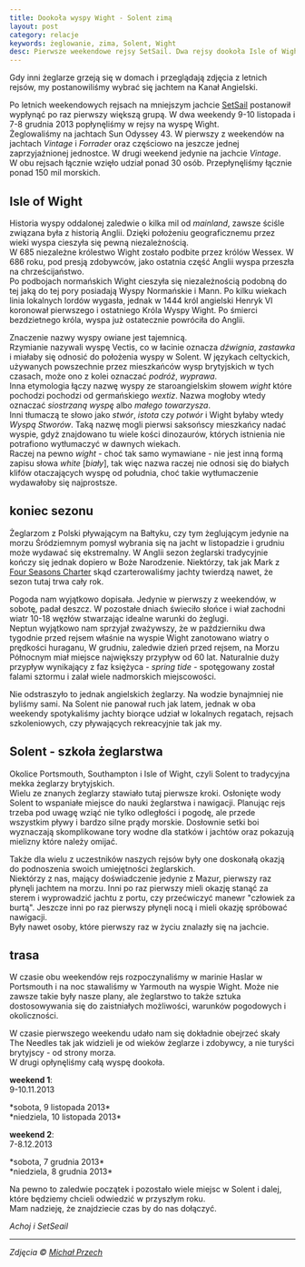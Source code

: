 ```yaml
---
title: Dookoła wyspy Wight - Solent zimą
layout: post
category: relacje
keywords: żeglowanie, zima, Solent, Wight
desc: Pierwsze weekendowe rejsy SetSail. Dwa rejsy dookoła Isle of Wight, Solent, zima 2013.
---
```

Gdy inni żeglarze grzeją się w domach i przeglądają zdjęcia z letnich rejsów, my postanowiliśmy wybrać się jachtem na Kanał Angielski.

Po letnich weekendowych rejsach na mniejszym jachcie [SetSail](http://setsail.org.uk) postanowił wypłynąć po raz pierwszy większą grupą. W dwa weekendy
9-10 listopada i 7-8 grudnia 2013 popłynęliśmy w rejsy na wyspę Wight.  
Żeglowaliśmy na jachtach Sun Odyssey 43. W pierwszy z weekendów na jachtach *Vintage* i *Forrader* oraz częściowo na jeszcze jednej zaprzyjaźnionej jednostce.
W drugi weekend jedynie na jachcie *Vintage*.  
W obu rejsach łącznie wzięło udział ponad 30 osób. Przepłynęliśmy łącznie ponad 150 mil morskich. 


Isle of Wight
--------------
Historia wyspy oddalonej zaledwie o kilka mil od *mainland*, zawsze ściśle związana była z historią Anglii. Dzięki położeniu geograficznemu przez wieki wyspa cieszyła się pewną niezależnością.  
W 685 niezależne królestwo Wight zostało podbite przez królów Wessex. W 686 roku, pod presją zdobywców, jako ostatnia część Anglii wyspa przeszła na chrześcijaństwo.  
Po podbojach normańskich Wight cieszyła się niezależnością podobną do tej jaką do tej pory posiadają Wyspy Normańskie i Mann. Po kilku wiekach linia lokalnych lordów wygasła, 
jednak w 1444 król angielski Henryk VI koronował pierwszego i ostatniego Króla Wyspy Wight. Po śmierci bezdzietnego króla, wyspa już ostatecznie powróciła do Anglii.

Znaczenie nazwy wyspy owiane jest tajemnicą.    
Rzymianie nazywali wyspę Vectis, co w łacinie oznacza *dźwignia*, *zastawka* i miałaby się odnosić do położenia wyspy w Solent. 
W językach celtyckich, używanych powszechnie przez mieszkańców wysp brytyjskich w tych czasach, może ono z kolei oznaczać *podróż*, *wyprawa*.  
Inna etymologia łączy nazwę wyspy ze staroangielskim słowem *wight* które pochodzi pochodzi od germańskiego *wextiz*. Nazwa mogłoby wtedy oznaczać *siostrzaną wyspę* albo *małego towarzysza*.  
Inni tłumaczą te słowo jako *stwór*, *istota* czy *potwór* i Wight byłaby wtedy *Wyspą Stworów*. Taką nazwę mogli pierwsi saksońscy mieszkańcy nadać wyspie, 
gdyż znajdowano tu wiele kości dinozaurów, których istnienia nie potrafiono wytłumaczyć w dawnych wiekach.  
Raczej na pewno *wight* - choć tak samo wymawiane - nie jest inną formą zapisu słowa *white* [*biały*], tak więc nazwa raczej nie odnosi się do białych klifów otaczających wyspę od południa, 
choć takie wytłumaczenie wydawałoby się najprostsze.


koniec sezonu
--------------
Żeglarzom z Polski pływającym na Bałtyku, czy tym żeglującym jedynie na morzu Śródziemnym pomysł wybrania się na jacht w listopadzie i grudniu może wydawać się ekstremalny.
W Anglii sezon żeglarski tradycyjnie kończy się jednak dopiero w Boże Narodzenie. Niektórzy, tak jak Mark z [Four Seasons Charter](http://www.fourseasonscharter.co.uk/) skąd czarterowaliśmy jachty
twierdzą nawet, że sezon tutaj trwa cały rok.  

Pogoda nam wyjątkowo dopisała. Jedynie w pierwszy z weekendów, w sobotę, padał deszcz. W pozostałe dniach świeciło słońce i wiał zachodni wiatr 10-18 węzłów stwarzając idealne warunki do żeglugi.  
Neptun wyjątkowo nam sprzyjał zważywszy, że w październiku dwa tygodnie przed rejsem właśnie na wyspie Wight zanotowano wiatry o prędkości huraganu, 
W grudniu, zaledwie dzień przed rejsem, na Morzu Północnym miał miejsce największy przypływ od 60 lat. Naturalnie duży przypływ wynikający z faz księżyca - *spring tide* - spotęgowany został 
falami sztormu i zalał wiele nadmorskich miejscowości.  

Nie odstraszyło to jednak angielskich żeglarzy. Na wodzie bynajmniej nie byliśmy sami. Na Solent nie panował ruch jak latem, jednak w oba weekendy spotykaliśmy jachty biorące udział w lokalnych regatach,
rejsach szkoleniowych, czy pływających rekreacyjnie tak jak my.


Solent - szkoła żeglarstwa
---------------------------
Okolice Portsmouth, Southampton i Isle of Wight, czyli Solent to tradycyjna mekka żeglarzy brytyjskich.  
Wielu ze znanych żeglarzy stawiało tutaj pierwsze kroki. Osłonięte wody Solent to wspaniałe miejsce do nauki żeglarstwa i nawigacji. 
Planując rejs trzeba pod uwagę wziąć nie tylko odległości i pogodę, ale przede wszystkim pływy i bardzo silne prądy morskie. 
Dosłownie setki boi wyznaczają skomplikowane tory wodne dla statków i jachtów oraz pokazują mielizny które należy omijać.
 
Także dla wielu z uczestników naszych rejsów były one doskonałą okazją do podnoszenia swoich umiejętności żeglarskich.  
Niektórzy z nas, mający doświadczenie jedynie z Mazur, pierwszy raz płynęli jachtem na morzu. 
Inni po raz pierwszy mieli okazję stanąć za sterem i wyprowadzić jachtu z portu, czy przećwiczyć manewr "człowiek za burtą".
Jeszcze inni po raz pierwszy płynęli nocą i mieli okazję spróbować nawigacji.  
Były nawet osoby, które pierwszy raz w życiu znalazły się na jachcie.


trasa
------
W czasie obu weekendów rejs rozpoczynaliśmy w marinie Haslar w Portsmouth i na noc stawaliśmy w Yarmouth na wyspie Wight. 
Może nie zawsze takie były nasze plany, ale żeglarstwo to także sztuka dostosowywania się do zaistniałych możliwości, warunków pogodowych i okoliczności.  

W czasie pierwszego weekendu udało nam się dokładnie obejrzeć skały The Needles tak jak widzieli je od wieków żeglarze i zdobywcy, a nie turyści brytyjscy - od strony morza.  
W drugi opłynęliśmy całą wyspę dookoła.

**weekend 1**:  
9-10.11.2013
<script src="https://maps.googleapis.com/maps/api/js?sensor=false"></script>
<div class="map_canvas" id="solent1"></div>
*sobota, 9 listopada 2013*

<div class="map_canvas" id="solent2"></div>
*niedziela, 10 listopada 2013*


**weekend 2**:  
7-8.12.2013
<div class="map_canvas" id="solent3"></div>
*sobota, 7 grudnia 2013*

<div class="map_canvas" id="solent4"></div>
*niedziela, 8 grudnia 2013*


Na pewno to zaledwie początek i pozostało wiele miejsc w Solent i dalej, które będziemy chcieli odwiedzić w przyszłym roku.  
Mam nadzieję, że znajdziecie czas by do nas dołączyć.

*Achoj i SetSeail*

---
*Zdjęcia &copy; [Michał Przech](https://secure.flickr.com/photos/nigh7swimming/sets/)*










<script>
function loadKmlLayer(src, map) {
  var kmlLayer = new google.maps.KmlLayer(src, {
    suppressInfoWindows: true,
    preserveViewport: false,
    map: map
  });
}
function initMap(url, id) {
    var mapDiv = document.getElementById(id);
    var map = new google.maps.Map(mapDiv, {
      mapTypeId: google.maps.MapTypeId.TERRAIN
    });        
    loadKmlLayer(url, map);
}
function initialize() {    
    initMap("http://stryjski.net/tracks/2013-11-09-solent.kml", 'solent1');
    initMap("http://stryjski.net/tracks/2013-11-10-solent.kml", 'solent2');
    initMap("http://stryjski.net/tracks/2013-12-07-solent.kml", 'solent3');
    initMap("http://stryjski.net/tracks/2013-12-08-solent.kml", 'solent4');
}
google.maps.event.addDomListener(window, 'load', initialize);
</script>